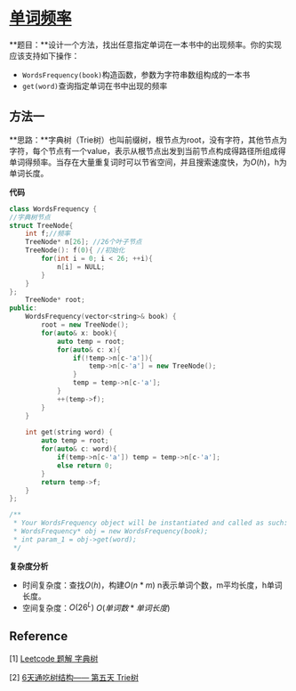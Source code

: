 # [单词频率](https://leetcode-cn.com/problems/words-frequency-lcci/)

**题目：**设计一个方法，找出任意指定单词在一本书中的出现频率。你的实现应该支持如下操作：

- `WordsFrequency(book)`构造函数，参数为字符串数组构成的一本书
- `get(word)`查询指定单词在书中出现的频率



## 方法一

**思路：**字典树（Trie树）也叫前缀树，根节点为root，没有字符，其他节点为字符，每个节点有一个value，表示从根节点出发到当前节点构成得路径所组成得单词得频率。当存在大量重复词时可以节省空间，并且搜索速度快，为$O(h)$，h为单词长度。

**代码**

```C++
class WordsFrequency {
//字典树节点
struct TreeNode{
    int f;//频率
    TreeNode* n[26]; //26个叶子节点
    TreeNode(): f(0){ //初始化
        for(int i = 0; i < 26; ++i){
            n[i] = NULL;
        }
    }
};
    TreeNode* root;
public:
    WordsFrequency(vector<string>& book) {
        root = new TreeNode();
        for(auto& x: book){
            auto temp = root;
            for(auto& c: x){
                if(!temp->n[c-'a']){
                    temp->n[c-'a'] = new TreeNode();
                }
                temp = temp->n[c-'a'];
            }
            ++(temp->f);
        }
    }
    
    int get(string word) {
        auto temp = root;
        for(auto& c: word){
            if(temp->n[c-'a']) temp = temp->n[c-'a'];
            else return 0;
        }
        return temp->f;
    }
};

/**
 * Your WordsFrequency object will be instantiated and called as such:
 * WordsFrequency* obj = new WordsFrequency(book);
 * int param_1 = obj->get(word);
 */
```

**复杂度分析**

* 时间复杂度：查找$O(h)$，构建$O(n*m)$ n表示单词个数，m平均长度，h单词长度。
* 空间复杂度：$O(26^L)$ $O(单词数*单词长度)$



## Reference

[1] [Leetcode 题解 字典树](https://leetcode-cn.com/problems/words-frequency-lcci/solution/zi-dian-shu-by-bueryt/)

[2] [6天通吃树结构—— 第五天 Trie树](https://www.cnblogs.com/huangxincheng/archive/2012/11/25/2788268.html)